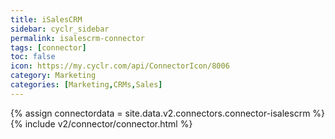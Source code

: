 ```yaml
---
title: iSalesCRM
sidebar: cyclr_sidebar
permalink: isalescrm-connector
tags: [connector]
toc: false
icon: https://my.cyclr.com/api/ConnectorIcon/8006
category: Marketing
categories: [Marketing,CRMs,Sales]
---
```

{% assign connectordata = site.data.v2.connectors.connector-isalescrm %}
{% include v2/connector/connector.html %}	